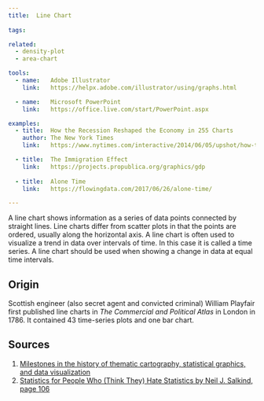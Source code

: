 ```yaml
---
title:  Line Chart
  
tags:

related:
  - density-plot
  - area-chart

tools:
  - name:   Adobe Illustrator
    link:   https://helpx.adobe.com/illustrator/using/graphs.html

  - name:   Microsoft PowerPoint
    link:   https://office.live.com/start/PowerPoint.aspx

examples:
  - title:  How the Recession Reshaped the Economy in 255 Charts
    author: The New York Times
    link:   https://www.nytimes.com/interactive/2014/06/05/upshot/how-the-recession-reshaped-the-economy-in-255-charts.html

  - title:  The Immigration Effect
    link:   https://projects.propublica.org/graphics/gdp
    
  - title:  Alone Time
    link:   https://flowingdata.com/2017/06/26/alone-time/

---
```


A line chart shows information as a series of data points connected by straight lines.  Line charts differ from scatter plots in that the points are ordered, usually along the horizontal axis. A line chart is often used to visualize a trend in data over intervals of time. In this case it is called a time series. A line chart should be used when showing a change in data at equal time intervals.

<!--more-->

## Origin
Scottish engineer (also secret agent and convicted criminal) William Playfair first published line charts in *The Commercial and Political Atlas* in London in 1786. It contained 43 time-series plots and one bar chart.

## Sources
1. [Milestones in the history of thematic cartography, statistical graphics, and data visualization](http://www.math.yorku.ca/SCS/Gallery/milestone/milestone.pdf)
2. [Statistics for People Who (Think They) Hate Statistics by Neil J. Salkind, page 106](https://books.google.com/books?id=kIVf6uD3m30C)
